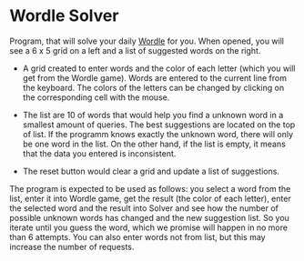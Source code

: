 # Wordle Solver

Program, that will solve your daily [Wordle](https://www.nytimes.com/games/wordle/index.html) for you. When opened, you will see a 6 x 5 grid on a left and a list of suggested words on the right.

- A grid created to enter words and the color of each letter (which you will get from the Wordle game). Words are entered to the current line from the keyboard. The colors of the letters can be changed by clicking on the corresponding cell with the mouse.

- The list are 10 of words that would help you find a unknown word in a smallest amount of queries. The best suggestions are located on the top of list. If the programm knows exactly the unknown word, there will only be one word in the list. On the other hand, if the list is empty, it means that the data you entered is inconsistent.

- The reset button would clear a grid and update a list of suggestions.

The program is expected to be used as follows: you select a word from the list, enter it into Wordle game, get the result (the color of each letter), enter the selected word and the result into Solver and see how the number of possible unknown words has changed and the new suggestion list. So you iterate until you guess the word, which we promise will happen in no more than 6 attempts. You can also enter words not from list, but this may increase the number of requests.
